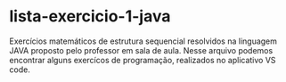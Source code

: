 # lista-exercicio-1-java
Exercícios matemáticos de estrutura sequencial resolvidos na linguagem JAVA proposto pelo professor em sala de aula. 
Nesse arquivo podemos encontrar alguns exercícos de programação,
realizados no aplicativo VS code.
